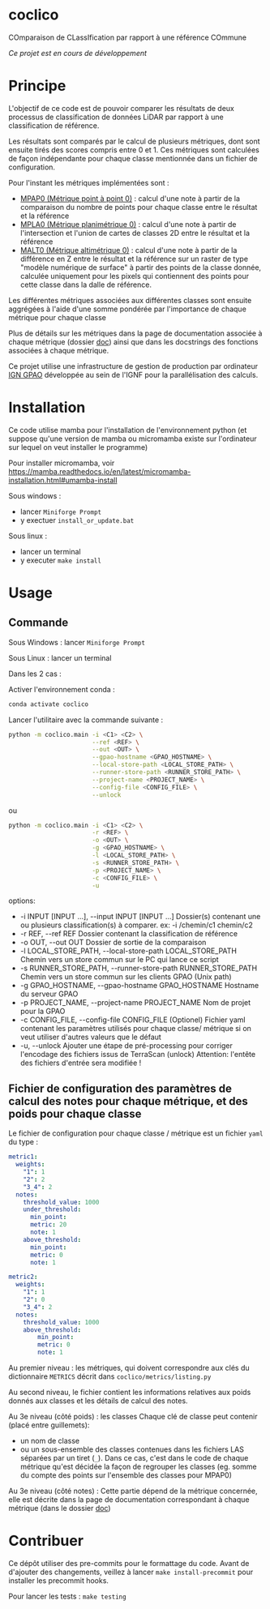 # coclico

COmparaison de CLassIfication par rapport à une référence COmmune

*Ce projet est en cours de développement*

# Principe

L'objectif de ce code est de pouvoir comparer les résultats de deux processus de classification de données LiDAR
par rapport à une classification de référence.

Les résultats sont comparés par le calcul de plusieurs métriques, dont sont ensuite tirés des scores compris entre
0 et 1. Ces métriques sont calculées de façon indépendante pour chaque classe mentionnée dans un fichier de
configuration.

Pour l'instant les métriques implémentées sont :
* [MPAP0 (Métrique point à point 0)](doc/mpap0.md) : calcul d'une note à partir de la comparaison du nombre de points pour chaque classe
entre le résultat et la référence
* [MPLA0 (Métrique planimétrique 0)](doc/mpla0.md) : calcul d'une note à partir de l'intersection et l'union de cartes de classes 2D
entre le résultat et la référence
* [MALT0 (Métrique altimétrique 0)](doc/malt0.md) : calcul d'une note à partir de la différence en Z entre le résultat et la référence
sur un raster de type "modèle numérique de surface" à partir des points de la classe donnée, calculée uniquement pour
les pixels qui contiennent des points pour cette classe dans la dalle de référence.

Les différentes métriques associées aux différentes classes sont ensuite aggrégées à l'aide d'une somme pondérée par
l'importance de chaque métrique pour chaque classe

Plus de détails sur les métriques dans la page de documentation associée à chaque métrique (dossier [doc](doc)) ainsi
que dans les docstrings des fonctions associées à chaque métrique.

Ce projet utilise une infrastructure de gestion de production par ordinateur [IGN GPAO](https://github.com/ign-gpao)
développée au sein de l'IGNF pour la parallélisation des calculs.


# Installation

Ce code utilise mamba pour l'installation de l'environnement python (et suppose qu'une version de mamba ou micromamba
existe sur l'ordinateur sur lequel on veut installer le programme)

Pour installer micromamba, voir https://mamba.readthedocs.io/en/latest/micromamba-installation.html#umamba-install

Sous windows :
* lancer `Miniforge Prompt`
* y exectuer `install_or_update.bat`

Sous linux :
* lancer un terminal
* y executer `make install`

# Usage

## Commande

Sous Windows : lancer `Miniforge Prompt`

Sous Linux : lancer un terminal

Dans les 2 cas :

Activer l'environnement conda :
```bash
conda activate coclico
```

Lancer l'utilitaire avec la commande suivante :

```bash
python -m coclico.main -i <C1> <C2> \
                       --ref <REF> \
                       --out <OUT> \
                       --gpao-hostname <GPAO_HOSTNAME> \
                       --local-store-path <LOCAL_STORE_PATH> \
                       --runner-store-path <RUNNER_STORE_PATH> \
                       --project-name <PROJECT_NAME> \
                       --config-file <CONFIG_FILE> \
                       --unlock
```

ou

```bash
python -m coclico.main -i <C1> <C2> \
                       -r <REF> \
                       -o <OUT> \
                       -g <GPAO_HOSTNAME> \
                       -l <LOCAL_STORE_PATH> \
                       -s <RUNNER_STORE_PATH> \
                       -p <PROJECT_NAME> \
                       -c <CONFIG_FILE> \
                       -u
```

options:
*  -i INPUT [INPUT ...], --input INPUT [INPUT ...]
                        Dossier(s) contenant une ou plusieurs classification(s) à comparer. ex: -i
                        /chemin/c1 chemin/c2
*  -r REF, --ref REF     Dossier contenant la classification de référence
*  -o OUT, --out OUT     Dossier de sortie de la comparaison
*  -l LOCAL_STORE_PATH, --local-store-path LOCAL_STORE_PATH
                        Chemin vers un store commun sur le PC qui lance ce script
*  -s RUNNER_STORE_PATH, --runner-store-path RUNNER_STORE_PATH
                        Chemin vers un store commun sur les clients GPAO (Unix path)
*  -g GPAO_HOSTNAME, --gpao-hostname GPAO_HOSTNAME
                        Hostname du serveur GPAO
*  -p PROJECT_NAME, --project-name PROJECT_NAME
                        Nom de projet pour la GPAO
*  -c CONFIG_FILE, --config-file CONFIG_FILE
                        (Optionel) Fichier yaml contenant les paramètres utilisés pour chaque classe/
                        métrique si on veut utiliser d'autres valeurs que le défaut
*  -u, --unlock         Ajouter une étape de pré-processing pour corriger l'encodage des fichiers issus de TerraScan (unlock)
                        Attention: l'entête des fichiers d'entrée sera modifiée !



## Fichier de configuration des paramètres de calcul des notes pour chaque métrique, et des poids pour chaque classe

Le fichier de configuration pour chaque classe / métrique est un fichier `yaml` du type :

```yaml
metric1:
  weights:
    "1": 1
    "2": 2
    "3_4": 2
  notes:
    threshold_value: 1000
    under_threshold:
      min_point:
      metric: 20
      note: 1
    above_threshold:
      min_point:
      metric: 0
      note: 1

metric2:
  weights:
    "1": 1
    "2": 0
    "3_4": 2
  notes:
    threshold_value: 1000
    above_threshold:
        min_point:
        metric: 0
        note: 1
```

Au premier niveau : les métriques, qui doivent correspondre aux clés du dictionnaire `METRICS`
décrit dans `coclico/metrics/listing.py`

Au second niveau, le fichier contient les informations relatives aux poids donnés aux classes et les détails de calcul des notes.

Au 3e niveau (côté poids) : les classes
Chaque clé de classe peut contenir (placé entre guillemets):
* un nom de classe
* ou un sous-ensemble des classes contenues dans les fichiers LAS séparées par un tiret (`_`).
Dans ce cas, c'est dans le code de chaque métrique qu'est décidée la façon de regrouper les classes
(eg. somme du compte des points sur l'ensemble des classes pour MPAP0)

Au 3e niveau (côté notes) :
Cette partie dépend de la métrique concernée, elle est décrite dans la page de documentation correspondant à chaque métrique (dans le dossier [doc](doc))



# Contribuer

Ce dépôt utiliser des pre-commits pour le formattage du code.
Avant de d'ajouter des changements, veillez à lancer `make install-precommit` pour installer les precommit hooks.

Pour lancer les tests : `make testing`